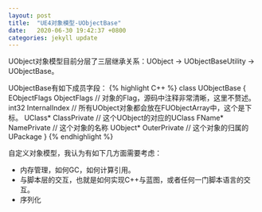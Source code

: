 ```yaml
---
layout: post
title:  "UE4对象模型-UObjectBase"
date:   2020-06-30 19:42:37 +0800
categories: jekyll update
---
```

UObject对象模型目前分层了三层继承关系：UObject -> UObjectBaseUtility -> UObjectBase。

UObjectBase有如下成员字段：
{% highlight C++ %}
class UObjectBase
{
  EObjectFlags ObjectFlags // 对象的Flag，源码中注释非常清晰，这里不赘述。
  int32 InternalIndex // 所有UObject对象都会放在FUObjectArray中，这个是下标。
  UClass* ClassPrivate // 这个UObject的对应的UClass
  FName* NamePrivate // 这个对象的名称
  UObject* OuterPrivate // 这个对象的归属的UPackage
}
{% endhighlight %}

自定义对象模型，我认为有如下几方面需要考虑：
* 内存管理，如何GC，如何计算引用。
* 与脚本层的交互，也就是如何实现C++与蓝图，或者任何一门脚本语言的交互。
* 序列化